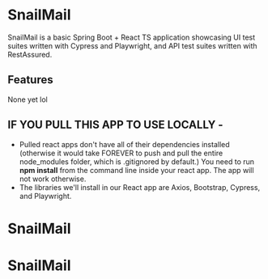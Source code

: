 # SnailMail
SnailMail is a basic Spring Boot + React TS application showcasing UI test suites written with Cypress and Playwright, and API test suites written with RestAssured.

## Features
None yet lol

## IF YOU PULL THIS APP TO USE LOCALLY -
- Pulled react apps don't have all of their dependencies installed (otherwise it would take FOREVER to push and pull the entire node_modules folder, which is .gitignored by default.) You need to run **npm install** from the command line inside your react app. The app will not work otherwise.
- The libraries we'll install in our React app are Axios, Bootstrap, Cypress, and Playwright. 
# SnailMail
# SnailMail
